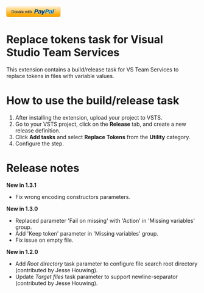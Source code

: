 [![Donate](https://raw.githubusercontent.com/qetza/vsts-replacetokens-task/master/images/donate.png)](https://www.paypal.me/grouchon/5)

# Replace tokens task for Visual Studio Team Services
This extension contains a build/release task for VS Team Services to replace tokens in files with variable values.

# How to use the build/release task
1. After installing the extension, upload your project to VSTS.
2. Go to your VSTS project, click on the **Release** tab, and create a new release definition.
3. Click **Add tasks** and select **Replace Tokens** from the **Utility** category.
4. Configure the step.

# Release notes
**New in 1.3.1**
- Fix wrong encoding constructors parameters.

**New in 1.3.0**
- Replaced parameter 'Fail on missing' with 'Action' in 'Missing variables' group.
- Add 'Keep token' parameter in 'Missing variables' group.
- Fix issue on empty file.

**New in 1.2.0**
- Add _Root directory_ task parameter to configure file search root directory (contributed by Jesse Houwing).
- Update _Target files_ task parameter to support newline-separator (contributed by Jesse Houwing).
